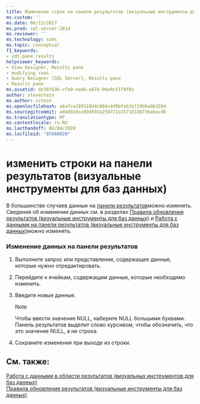 ```yaml
---
title: Изменение строк на панели результатов (визуальные инструменты для баз данных) | Документация Майкрософт
ms.custom: ''
ms.date: 06/13/2017
ms.prod: sql-server-2014
ms.reviewer: ''
ms.technology: ssms
ms.topic: conceptual
f1_keywords:
- vdt.pane.results
helpviewer_keywords:
- View Designer, Results pane
- modifying rows
- Query Designer [SQL Server], Results pane
- Results pane
ms.assetid: de36f636-cfe9-4ae6-a474-06e9c51f9f0c
author: stevestein
ms.author: sstein
ms.openlocfilehash: a6afca189318d4c004c4d9bfeb1bf29b0a9b3284
ms.sourcegitcommit: ad4d92dce894592a259721a1571b1d8736abacdb
ms.translationtype: MT
ms.contentlocale: ru-RU
ms.lasthandoff: 08/04/2020
ms.locfileid: "87668020"
---
```

# <a name="edit-rows-in-the-results-pane-visual-database-tools"></a>изменить строки на панели результатов (визуальные инструменты для баз данных)
  В большинстве случаев данные на [панели результатов](visual-database-tools.md)можно изменять. Сведения об изменении данных см. в разделах [Правила обновления результатов (визуальные инструменты для баз данных)](rules-for-updating-results-visual-database-tools.md) и [Работа с данными на панели результатов (визуальные инструменты для баз данных)](work-with-data-in-the-results-pane-visual-database-tools.md)можно изменять.  
  
### <a name="to-edit-data-in-the-results-pane"></a>Изменение данных на панели результатов  
  
1.  Выполните запрос или представление, содержащее данные, которые нужно отредактировать.  
  
2.  Перейдите к ячейкам, содержащим данные, которые необходимо изменить.  
  
3.  Введите новые данные.  
  
    > [!NOTE]  
    >  Чтобы ввести значение NULL, наберите NULL большими буквами. Панель результатов выделит слово курсивом, чтобы обозначить, что это значение NULL, а не строка.  
  
4.  Сохраните изменения при выходе из строки.  
  
## <a name="see-also"></a>См. также:  
 [Работа с данными в области результатов &#40;визуальных инструментов для баз данных&#41;](work-with-data-in-the-results-pane-visual-database-tools.md)   
 [Правила обновления результатов (визуальные инструменты для баз данных)](rules-for-updating-results-visual-database-tools.md)  
  
  
